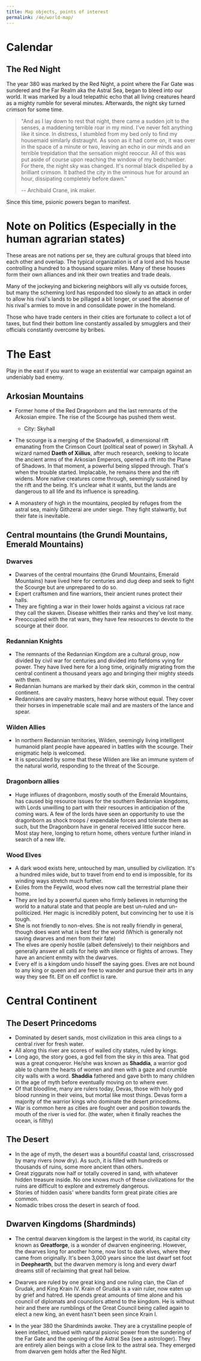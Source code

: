 ```yaml
---
title: Map objects, points of interest
permalink: /4e/world-map/
---
```

# Calendar

## The Red Night

The year 380 was marked by the Red Night, a point where the Far Gate was sundered and the Far Realm aka the Astral Sea, began to bleed into our world. It was marked by a loud telepathic echo that all living creatures heard as a mighty rumble for several minutes. Afterwards, the night sky turned crimson for some time. 

>    "And as I lay down to rest that night, there came a sudden jolt to the senses, a maddening terrible roar in my mind. I've never felt anything like it since. In distress, I stumbled from my bed only to find my housemaid similarly distraught. As soon as it had come on, it was over in the space of a minute or two, leaving an echo in our minds and an terrible trepidation that the sensation might reoccur. All of this was put aside of course upon reaching the window of my bedchamber. For there, the night sky was changed.  It's normal black dispelled by a brilliant crimson. It bathed the city in the ominous hue for around an hour, dissipating completely before dawn."  
> 
>    -- Archibald Crane, ink maker.

Since this time, psionic powers began to manifest.

# Note on Politics (Especially in the human agrarian states)

These areas are not nations per se, they are cultural groups that bleed into each other and overlap. The typical organization is of a lord and his house controlling a hundred to a thousand square miles. Many of these houses form their own alliances and ink their own treaties and trade deals. 

Many of the jockeying and bickering neighbors will ally vs outside forces, but many the scheming lord has responded too slowly to an attack in order to allow his rival's lands to be pillaged a bit longer, or used the absense of his rival's armies to move in and consolidate power in the homeland.

Those who have trade centers in their cities are fortunate to collect a lot of taxes, but find their bottom line constantly assailed by smugglers and their officials constantly overcome by bribes.

# The East

Play in the east if you want to wage an existential war campaign against an undeniably bad enemy.

## Arkosian Mountains

* Former home of the Red Dragonborn and the last remnants of the Arkosian empire. The rise of the Scourge has pushed them west.   
  * City: Skyhall

* The scourge is a merging of the Shadowfell, a dimensional rift emanating from the Crimson Court (political seat of power) in Skyhall. A wizard named **Daeth of  Xiilius**, after much research, seeking to locate the ancient arms of the Arkosian Emperors, opened a rift into the Plane of Shadows. In that moment, a powerful being slipped through. That's when the trouble started. Implacable, he remains there and the rift widens. More native creatures come through, seemingly sustained by the rift and the being. It's unclear what it wants, but the lands are dangerous to all life and its influence is spreading. 

* A monastery of high in the mountains, peopled by refuges from the astral sea, mainly Githzerai are under siege. They fight stalwartly, but their fate is inevitable. 

## Central mountains (the Grundi Mountains, Emerald Mountains) 

### Dwarves
* Dwarves of the central mountains (the Grundi Mountains, Emerald Mountains) have lived here for centuries and dug deep and seek to fight the Scourge but are unprepared to do so.   
* Expert craftsmen and fine warriors, their ancient runes protect their halls.  
* They are fighting a war in their lower holds against a vicious rat race they call the skaven. Disease whittles their ranks and they've lost many.
* Preoccupied with the rat wars, they have few resources to devote to the scourge at their door.

### Redannian Knights
* The remnants of the Redannian Kingdom are a cultural group, now divided by civil war for centuries and divided into fiefdoms vying for power. They have lived here for a long time, originally migrating from the central continent a thousand years ago and bringing their mighty steeds with them.
* Redannian humans are marked by their dark skin, common in the central continent.  
* Redannians are cavalry masters, heavy horse without equal. They cover their horses in impenetrable scale mail and are masters of the lance and spear.

### Wilden Allies
* In northern Redannian territories, Wilden, seemingly living intelligent humanoid plant people have appeared in battles with the scourge. Their enigmatic help is welcomed.
* It is speculated by some that these Wilden are like an immune system of the natural world, responding to the threat of the Scourge.

### Dragonborn allies
* Huge influxes of dragonborn, mostly south of the Emerald Mountains, has caused big resource issues for the southern Redannian kingdoms, with Lords unwilling to part with their resources in anticipation of the coming wars. A few of the lords have seen an opportunity to use the dragonborn as shock troops / expendable forces and tolerate them as such, but the Dragonborn have in general received little succor here. Most stay here, longing to return home, others venture further inland in search of a new life.

### Wood Elves
* A dark wood exists here, untouched by man, unsullied by civilization. It's a hundred miles wide, but to travel from end to end is impossible, for its winding ways stretch much further. 
* Exiles from the Feywild, wood elves now call the terrestrial plane their home. 
* They are led by a powerful queen who firmly believes in returning the world to a natural state and that people are best un-ruled and un-politicized. Her magic is incredibly potent, but convincing her to use it is tough. 
* She is not friendly to non-elves. She is not really friendly in general, though does want what is best for the world (Which is generally not saving dwarves and men from their fate)
* The elves are openly hostile (albeit defensively) to their neighbors and generally answer all calls for help with silence or flights of arrows. They have an ancient enmity with the dwarves.
* Every elf is a kingdom undo hisself the saying goes. Elves are not bound to any king or queen and are free to wander and pursue their arts in any way they see fit. Elf on elf conflict is rare.

# Central Continent

## The Desert Princedoms
* Dominated by desert sands, most civilization in this area clings to a central river for fresh water. 
* All along this river are scores of walled city states, ruled by kings.  
* Long ago, the story goes, a god fell from the sky in this area. That god was a great conqueror. He/she was known as **Shaddia**, a warrior god able to charm the hearts of women and men with a gaze and crumble city walls with a word. **Shaddia** fathered and gave birth to many children in the age of myth before eventually moving on to where ever.
* Of that bloodline, many are rulers today, Devas, those with holy god blood running in their veins, but mortal like most things. Devas form a majority of the warrior kings who dominate the desert princedoms.
* War is common here as cities are fought over and position towards the mouth of the river is vied for. (the water, when it finally reaches the ocean, is filthy)

## The Desert
* In the age of myth, the desert was a bountiful coastal land, crisscrossed by many rivers (now dry). As such, it is filled with hundreds or thousands of ruins, some more ancient than others. 
* Great ziggurats now half or totally covered in sand, with whatever hidden treasure inside. No one knows much of these civilizations for the ruins are difficult to explore and extremely dangerous.
* Stories of hidden oasis' where bandits form great pirate cities are common.
* Nomadic tribes cross the desert in search of food.

## Dwarven Kingdoms (Shardminds)

* The central dwarven kingdom is the largest in the world, its capital city known as **Greatforge**, is a wonder of dwarven engineering. However, the dwarves long for another home, now lost to dark elves, where they came from originally. It's been 3,000 years since the last dwarf set foot in **Deephearth**, but the dwarven memory is long and every dwarf dreams still of reclaiming that great hall below.

* Dwarves are ruled by one great king and one ruling clan, the Clan of Grudak, and King Krain IV. Krain of Grudak is a vain ruler, now eaten up by grief and hatred. He spends great amounts of time alone and his council of diplomats and councilors attend to the kingdom. He is without heir and there are rumblings of the Great Council being called again to elect a new king, an event hasn't been seen since Krain I.

* In the year 380 the Shardminds awoke. They are a crystalline people of keen intellect, imbued with natural psionic power from the sundering of the Far Gate and the opening of the Astral Sea (see a astrologer). They are entirely alien beings with a close link to the astral sea. They emerged from dwarven gem holds after the Red Night.







